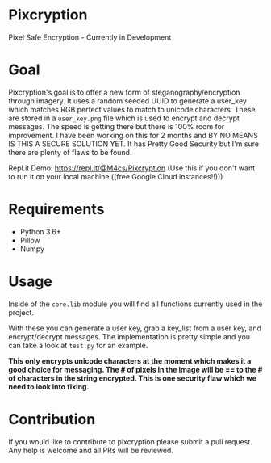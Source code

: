# Pixcryption
Pixel Safe Encryption - Currently in Development

# Goal

Pixcryption's goal is to offer a new form of steganography/encryption through imagery. It uses a random seeded UUID to generate a user_key which matches RGB perfect values to match to unicode characters. These are stored in a `user_key.png` file which is used to encrypt and decrypt messages. The speed is getting there but there is 100% room for improvement. I have been working on this for 2 months and BY NO MEANS IS THIS A SECURE SOLUTION YET. It has Pretty Good Security but I'm sure there are plenty of flaws to be found. 

Repl.it Demo: https://repl.it/@M4cs/Pixcryption (Use this if you don't want to run it on your local machine ((free Google Cloud instances!!)))

# Requirements

- Python 3.6+
- Pillow
- Numpy

# Usage

Inside of the `core.lib` module you will find all functions currently used in the project.

With these you can generate a user key, grab a key_list from a user key, and encrypt/decrypt messages. The implementation is pretty simple and you can take a look at `test.py` for an example.

**This only encrypts unicode characters at the moment which makes it a good choice for messaging. The # of pixels in the image will be == to the # of characters in the string encrypted. This is one security flaw which we need to look into fixing.**

# Contribution

If you would like to contribute to pixcryption please submit a pull request. Any help is welcome and all PRs will be reviewed.
